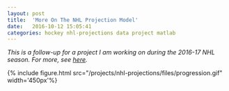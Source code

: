```yaml
---
layout: post
title:  'More On The NHL Projection Model'
date:   2016-10-12 15:05:41
categories: hockey nhl-projections data project matlab
---
```


*This is a follow-up for a project I am working on during the 2016-17 NHL season. For more, see [here](/2016/10/11/introducing-nhl-projections.html).*

{% include figure.html src="/projects/nhl-projections/files/progression.gif" width='450px'%}